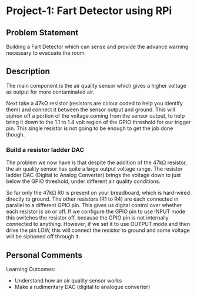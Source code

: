 # Project-1: Fart Detector using RPi
## Problem Statement
Building a Fart Detector which can sense and provide the advance warning necessary to evacuate the room.
## Description
The main component is the air quality sensor which gives a higher voltage as output for more contaminated air.

Next take a 47kΩ resistor (resistors are colour coded to help you identify them) and connect it between the sensor output and ground. This will siphon off a portion of the voltage coming from the sensor output, to help bring it down to the 1.1 to 1.4 volt region of the GPIO threshold for our trigger pin. This single resistor is not going to be enough to get the job done though.
### Build a resistor ladder DAC
The problem we now have is that despite the addition of the 47kΩ resistor, the air quality sensor has quite a large output voltage range. The resistor ladder DAC (Digital to Analog Converter) brings the voltage down to just below the GPIO threshold, under different air quality conditions.

So far only the 47kΩ R0 is present on your breadboard, which is hard-wired directly to ground. The other resistors (R1 to R4) are each connected in parallel to a different GPIO pin. This gives us digital control over whether each resistor is on or off. If we configure the GPIO pin to use INPUT mode this switches the resistor off, because the GPIO pin is not internally connected to anything. However, if we set it to use OUTPUT mode and then drive the pin LOW, this will connect the resistor to ground and some voltage will be siphoned off through it.

## Personal Comments
Learning Outcomes:
* Understand how an air quality sensor works
* Make a rudimentary DAC (digital to analogue converter)
